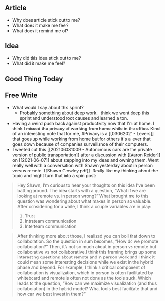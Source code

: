 ## Article
- Why does article stick out to me? 
- What does it make me feel? 
- What does it remind me of?

## Idea
- Why did this idea stick out to me? 
- What did it make me feel? 

## Good Thing Today

## Free Write
- What would I say about this sprint?
	- Probably something about deep work. I think we went deep this sprint and understood root causes and learned a ton. 
- Having a weird push back against productivity now that I'm at home. I think I missed the privacy of working from home while in the office. Kind of an interesting note that for me, #Privacy  is a [[03062021 - Levers]] that goes up while working from home but for others it's a lever that goes down because of companies surveillance of their computers. 
- Tweeted out this [[202106081009 - Autonomous cars are the private version of public transportation]] after a discussion with [[Aaron Reider]] on [[2021-06-07]] about stepping into my ideas and owning them. Went really well with a conversation with Shawn yesterday about in person versus remote. [[Shawn Crowley.pdf]]. Really like my thinking about the topic and might turn that into a spin post: 
> Hey Shawn, I’m curious to hear your thoughts on this idea I’ve been batting around. The idea starts with a question, “What if we are looking at remote vs. in person wrong?” What brought me to this question was wondering about what makes in person so valuable. After considering for a while, I think a couple variables are in play:
> 1.  Trust
> 2.  Intrateam communication
> 3.  Interteam communication

> After thinking more about those, I realized you can boil that down to collaboration. So the question in sum becomes, “How do we promote collaboration?” Then, it’s not so much about in person vs remote but collaborative vs not collaborative.I think this framing brings up some interesting questions about remote and in person work and I think it could mean some interesting decisions while we exist in the hybrid phase and beyond. For example, I think a critical component of collaboration is visualization, which in person is often facilitated by whiteboard and remote is often not done as the tools suck. Which leads to the question, “How can we maximize visualization (and thus collaboration) in the hybrid model? What tools best facilitate that and how can we best invest in them?”